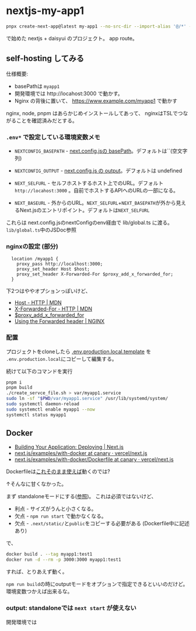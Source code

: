 # nextjs-my-app1

```bash
pnpx create-next-app@latest my-app1 --no-src-dir --import-alias '@/*' --ts --tailwind --eslint --app --use-pnpm
```

で始めた nextjs + daisyui のプロジェクト。 app route。

## self-hosting してみる

仕様概要:

- basePathは `myapp1`
- 開発環境では http://locahost:3000 で動かす。
- Nginx の背後に置いて、 https://www.example.com/myapp1 で動かす

nginx, node, pnpm はあらかじめインストールしてあって、
nginxはTSLでつながることを確認済みだとする。

### `.env*` で設定している環境変数メモ

- `NEXTCONFIG_BASEPATH` - [next.config.jsの basePath](https://nextjs.org/docs/pages/api-reference/next-config-js/basePath)。デフォルトは``(空文字列)
- `NEXTCONFIG_OUTPUT` - [next.config.js の output](https://nextjs.org/docs/pages/api-reference/next-config-js/output)。デフォルトは undefined

- `NEXT_SELFURL` - セルフホストするホスト上でのURL。デフォルト `http://locahost:3000` 。自前でホストするAPIへのURLの一部になる。
- `NEXT_BASEURL` - 外からのURL。`NEXT_SELFURL`+`NEXT_BASEPATH`が外から見えるNext.jsのエントリポイント。デフォルトは`NEXT_SELFURL`

これらは next.config.jsのnextConfigのenv経由で lib/global.ts に渡る。`lib/global.ts`中のJSDoc参照

### nginxの設定 (部分)

```config
  location /myapp1 {
    proxy_pass http://localhost:3000;
    proxy_set_header Host $host;
    proxy_set_header X-Forwarded-For $proxy_add_x_forwarded_for;
  }
```

下2つはややオプションっぽいけど、

- [Host \- HTTP \| MDN](https://developer.mozilla.org/ja/docs/Web/HTTP/Headers/Host)
- [X-Forwarded-For - HTTP | MDN](https://developer.mozilla.org/ja/docs/Web/HTTP/Headers/X-Forwarded-For)
- [$proxy_add_x_forwarded_for](https://nginx.org/en/docs/http/ngx_http_proxy_module.html#var_proxy_add_x_forwarded_for)
- [Using the Forwarded header | NGINX](https://www.nginx.com/resources/wiki/start/topics/examples/forwarded/)

### 配置

プロジェクトをcloneしたら
[.env.production.local.template](.env.production.local.template) を `.env.production.local`にコピーして編集する。

続けて以下のコマンドを実行

```bash
pnpm i
pnpm build
./create_servce_file.sh > var/myapp1.service
sudo ln -sf "$PWD/var/myapp1.service" /usr/lib/systemd/system/
sudo systemctl daemon-reload
sudo systemctl enable myapp1 --now
systemctl status myapp1
```

## Docker

- [Building Your Application: Deploying | Next.js](https://nextjs.org/docs/pages/building-your-application/deploying#docker-image)
- [next.js/examples/with-docker at canary · vercel/next.js](https://github.com/vercel/next.js/tree/canary/examples/with-docker)
- [next.js/examples/with-docker/Dockerfile at canary · vercel/next.js](https://github.com/vercel/next.js/blob/canary/examples/with-docker/Dockerfile)

Dockerfileは[これそのまま使えば](https://github.com/vercel/next.js/blob/canary/examples/with-docker/Dockerfile)動くのでは?

↑そんなに甘くなかった。

まず standaloneモードにする([参照](https://nextjs.org/docs/app/api-reference/next-config-js/output#automatically-copying-traced-files))。
これは必須ではないけど、

- 利点 - サイズがうんと小さくなる。
- 欠点 - `npm run start` で動かなくなる。
- 欠点 - `.next/static/`と`public`をコピーする必要がある (Dockerfile中に記述あり)

で、

```bash
docker build . --tag myapp1:test1
docker run -d --rm -p 3000:3000 myapp1:test1
```

すれば、とりあえず動く。

`npm run build`の時にoutputモードをオプションで指定できるといいのだけど。環境変数つかえば出来るな。

### output: standaloneでは `next start` が使えない

開発環境では
